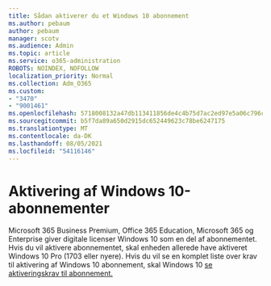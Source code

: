 ```yaml
---
title: Sådan aktiverer du et Windows 10 abonnement
ms.author: pebaum
author: pebaum
manager: scotv
ms.audience: Admin
ms.topic: article
ms.service: o365-administration
ROBOTS: NOINDEX, NOFOLLOW
localization_priority: Normal
ms.collection: Adm_O365
ms.custom:
- "3470"
- "9001461"
ms.openlocfilehash: 5718008132a47db113411856de4c4b75d7ac2ed97e5a06c796c5be06c535b932
ms.sourcegitcommit: b5f7da89a650d2915dc652449623c78be6247175
ms.translationtype: MT
ms.contentlocale: da-DK
ms.lasthandoff: 08/05/2021
ms.locfileid: "54116146"
---
```

# <a name="activating-windows-10-subscriptions"></a>Aktivering af Windows 10-abonnementer

Microsoft 365 Business Premium, Office 365 Education, Microsoft 365 og Enterprise giver digitale licenser Windows 10 som en del af abonnementet. Hvis du vil aktivere abonnementet, skal enheden allerede have aktiveret Windows 10 Pro (1703 eller nyere). Hvis du vil se en komplet liste over krav til aktivering af Windows 10 abonnement, skal Windows 10 [se aktiveringskrav til abonnement.](https://docs.microsoft.com/windows/deployment/windows-10-subscription-activation#requirements)

